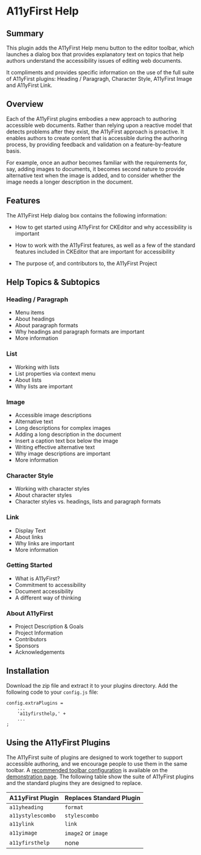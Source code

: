 # A11yFirst Help

## Summary

This plugin adds the A11yFirst Help menu button to the editor toolbar, which
launches a dialog box that provides explanatory text on topics that help
authors understand the accessibility issues of editing web documents.

It compliments and provides specific information on the use of the full suite
of A11yFirst plugins: Heading / Paragragh, Character Style, A11yFirst Image
and A11yFirst Link.

## Overview

Each of the A11yFirst plugins embodies a new approach to authoring accessible
web documents. Rather than relying upon a reactive model that detects problems
after they exist, the A11yFirst approach is proactive. It enables authors to
create content that is accessible during the authoring process, by providing
feedback and validation on a feature-by-feature basis.

For example, once an author becomes familiar with the requirements for, say,
adding images to documents, it becomes second nature to provide alternative
text when the image is added, and to consider whether the image needs a longer
description in the document.

## Features

The A11yFirst Help dialog box contains the following information:

* How to get started using A11yFirst for CKEditor and why accessibility
  is important

* How to work with the A11yFirst features, as well as a few of the standard
  features included in CKEditor that are important for accessibility

* The purpose of, and contributors to, the A11yFirst Project

## Help Topics & Subtopics

### Heading / Paragraph

* Menu items
* About headings
* About paragraph formats
* Why headings and paragraph formats are important
* More information

### List

* Working with lists
* List properties via context menu
* About lists
* Why lists are important

### Image

* Accessible image descriptions
* Alternative text
* Long descriptions for complex images
* Adding a long description in the document
* Insert a caption text box below the image
* Writing effective alternative text
* Why image descriptions are important
* More information

### Character Style

* Working with character styles
* About character styles
* Character styles vs. headings, lists and paragraph formats

### Link

* Display Text
* About links
* Why links are important
* More information

### Getting Started

* What is A11yFirst?
* Commitment to accessibility
* Document accessibility
* A different way of thinking

### About A11yFirst

* Project Description & Goals
* Project Information
* Contributors
* Sponsors
* Acknowledgements

## Installation

Download the zip file and extract it to your plugins directory.
Add the following code to your `config.js` file:

```
config.extraPlugins =
    ...
    'a11yfirsthelp,' +
    ...
;
```

## Using the A11yFirst Plugins

The A11yFirst suite of plugins are designed to work together to support
accessible authoring, and we encourage people to use them in the same toolbar.
A [recommended toolbar configuration](https://go.illinois.edu/a11yfirst-config)
is available on the [demonstration page](https://go.illinois.edu/a11yfirst).
The following table show the suite of A11yFirst plugins and the standard plugins
they are designed to replace.

| A11yFirst Plugin  | Replaces Standard Plugin |
|-------------------|--------------------------|
| `a11yheading`     | `format` |
| `a11ystylescombo` | `stylescombo` |
| `a11ylink`        | `link` |
| `a11yimage`       | `image2` or `image` |
| `a11yfirsthelp`   | none |

<!--
## Developer Notes

### Adding or Removing Help Topics

To modify the help topics contained in this plug-in, the following steps are
required:

* In `plugin.js`, update the `config.a11yFirstHelpTopics` object. The
  sequential order of the properties in this object determines the order of
  the A11yFirst Help menu items and the help dialog menu buttons.

* In `dialogs/a11yfirst-help.js`, update the `contents.children.html` string
  to include the necessary `div` elements for the help topics.

* In the `content/en` subdirectory, add the Markdown files with content for
  the help topics.

* In `content/en/setLang.js`, update the properties of the object passed to
  the `setLang` function to include all of the help topics.

* Update `content/en/build.sh` to include the processing of the Markdown files
  that contain the content for all of the help topics.

### Using the `showdown` converter

A `showdown` extension is defined in `dialogs/a11yfirst-help.js` that allows
URLs such as image `src` values to be independent of the editor installation
path. The extension object is named `basePathExt`, and it is registered with
`showdown` using the name `basePath`.
-->
